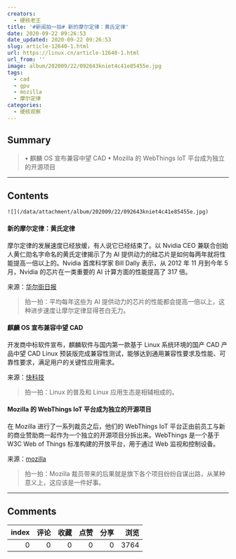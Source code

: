 ```yaml
---
creators:
  - 硬核老王
title: '#新闻拍一拍# 新的摩尔定律：黄氏定律'
date: 2020-09-22 09:26:53
date_updated: 2020-09-22 09:26:53
slug: article-12640-1.html
url: https://linux.cn/article-12640-1.html
url_from: ''
image: album/202009/22/092643kniet4c41e85455e.jpg
tags:
  - cad
  - gpu
  - mozilla
  - 摩尔定律
categories:
  - 硬核观察
---
```


## Summary

> • 麒麟 OS 宣布兼容中望 CAD • Mozilla 的 WebThings IoT 平台成为独立的开源项目

***

<!-- more -->

## Contents

`![](/data/attachment/album/202009/22/092643kniet4c41e85455e.jpg)`

#### 新的摩尔定律：黄氏定律

摩尔定律的发展速度已经放缓，有人说它已经结束了。以 Nvidia CEO 兼联合创始人黄仁勋名字命名的黄氏定律揭示了为 AI 提供动力的硅芯片是如何每两年就将性能提高一倍以上的。Nvidia 首席科学家 Bill Dally 表示，从 2012 年 11 月到今年 5 月，Nvidia 的芯片在一类重要的 AI 计算方面的性能提高了 317 倍。

来源：[华尔街日报](https://www.wsj.com/articles/huangs-law-is-the-new-moores-law-and-explains-why-nvidia-wants-arm-11600488001)

> 
> 拍一拍：平均每年这些为 AI 提供动力的芯片的性能都会提高一倍以上，这种进步速度让摩尔定律显得苍白无力。
> 
> 
> 

#### 麒麟 OS 宣布兼容中望 CAD

开发商中标软件宣布，麒麟软件与国内第一款基于 Linux 系统环境的国产 CAD 产品中望 CAD Linux 预装版完成兼容性测试，能够达到通用兼容性要求及性能、可靠性要求，满足用户的关键性应用需求。

来源：[快科技](https://www.cnbeta.com/articles/tech/1031727.htm)

> 
> 拍一拍：Linux 的普及和 Linux 应用生态是相辅相成的。
> 
> 
> 

#### Mozilla 的 WebThings IoT 平台成为独立的开源项目

在 Mozilla 进行了一系列裁员之后，他们的 WebThings IoT 平台正由前员工与新的商业赞助商一起作为一个独立的开源项目分拆出来。WebThings 是一个基于 W3C Web of Things 标准构建的开放平台，用于通过 Web 监视和控制设备。

来源：[mozilla](https://discourse.mozilla.org/t/an-important-update-on-mozilla-webthings/67764)

> 
> 拍一拍：Mozilla 裁员带来的后果就是旗下各个项目纷纷自谋出路，从某种意义上，这应该是一件好事。
> 
> 
>

***

## Comments


|   index |   评论 |   收藏 |   点赞 |   分享 |   浏览 |
|--------:|-------:|-------:|-------:|-------:|-------:|
|       0 |      0 |      0 |      0 |      0 |   3764 |
